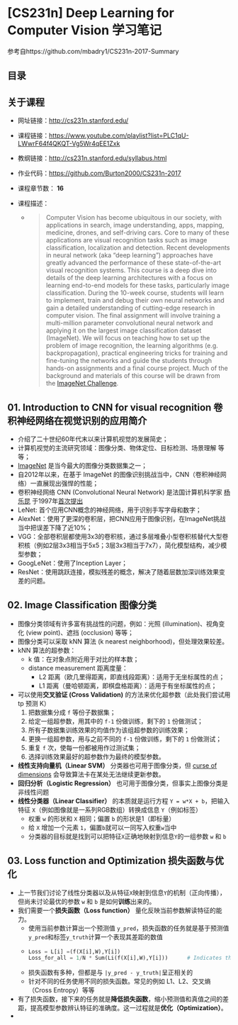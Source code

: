 # \[CS231n\] Deep Learning for Computer Vision 学习笔记
参考自https://github.com/mbadry1/CS231n-2017-Summary  
  
  
## 目录
  
  
## 关于课程  
- 网址链接：http://cs231n.stanford.edu/  

- 课程链接：https://www.youtube.com/playlist?list=PLC1qU-LWwrF64f4QKQT-Vg5Wr4qEE1Zxk  

- 教纲链接：http://cs231n.stanford.edu/syllabus.html  

- 作业代码：https://github.com/Burton2000/CS231n-2017  

- 课程章节数： **16**  

- 课程描述：  

  - > Computer Vision has become ubiquitous in our society, with applications in search, image understanding, apps, mapping, medicine, drones, and self-driving cars. Core to many of these applications are visual recognition tasks such as image classification, localization and detection. Recent developments in neural network (aka “deep learning”) approaches have greatly advanced the performance of these state-of-the-art visual recognition systems. This course is a deep dive into details of the deep learning architectures with a focus on learning end-to-end models for these tasks, particularly image classification. During the 10-week course, students will learn to implement, train and debug their own neural networks and gain a detailed understanding of cutting-edge research in computer vision. The final assignment will involve training a multi-million parameter convolutional neural network and applying it on the largest image classification dataset (ImageNet). We will focus on teaching how to set up the problem of image recognition, the learning algorithms (e.g. backpropagation), practical engineering tricks for training and fine-tuning the networks and guide the students through hands-on assignments and a final course project. Much of the background and materials of this course will be drawn from the [ImageNet Challenge](http://image-net.org/challenges/LSVRC/2014/index).  


## 01. Introduction to CNN for visual recognition 卷积神经网络在视觉识别的应用简介  
- 介绍了二十世纪60年代末以来计算机视觉的发展简史；  
- 计算机视觉的主流研究领域：图像分类、物体定位、目标检测、场景理解 等等；  
- [ImageNet](http://www.image-net.org/) 是当今最大的图像分类数据集之一；  
- 自2012年以来，在基于 ImageNet 的图像识别挑战当中，CNN（卷积神经网络）一直展现出强悍的性能；  
- 卷积神经网络 CNN (Convolutional Neural Network) 是法国计算机科学家 [杨乐昆](https://en.wikipedia.org/wiki/Yann_LeCun?wprov=sfla1) 于1997年[首次提出](http://ieeexplore.ieee.org/document/726791/)  
- LeNet: 首个应用CNN概念的神经网络，用于识别手写字母和数字；  
- AlexNet：使用了更深的卷积层，把CNN应用于图像识别，在ImageNet挑战当中把误差下降了近10%；  
- VGG：全部卷积层都使用3x3的卷积核，通过多层堆叠小型卷积核替代大型卷积核（例如2层3x3相当于5x5；3层3x3相当于7x7），简化模型结构，减少模型参数；  
- GoogLeNet：使用了Inception Layer；  
- ResNet：使用跳跃连接，模拟残差的概念，解决了随着层数加深训练效果变差的问题。  
  
## 02. Image Classification 图像分类  
- 图像分类领域有许多富有挑战性的问题，例如：光照 (illumination)、视角变化 (view point)、遮挡 (occlusion) 等等；  
- 图像分类可以采取 kNN 算法 (k nearest neighborhood)，但处理效果较差。  
- kNN 算法的超参数：  
  - k 值：在对象点附近用于对比的样本数；  
  - distance measurement 距离度量：  
    - L2 距离（欧几里得距离，即直线段距离）：适用于无坐标属性的点；  
    - L1 距离（曼哈顿距离，即棋盘格距离）：适用于有坐标属性的点；  
- 可以使用**交叉验证 (Cross Validation)** 的方法来优化超参数（此处我们尝试用 tp 预测 K）  
  1) 把数据集分成 `f` 等份子数据集；  
  2) 给定一组超参数，用其中的 `f-1` 份做训练，剩下的 `1` 份做测试；  
  3) 所有子数据集训练效果的均值作为该组超参数的训练效果；
  4) 更换一组超参数，用与之前不同的 `f-1` 份做训练，剩下的 `1` 份做测试；  
  5) 重复 `f` 次，使每一份都被用作过测试集；  
  6) 选择训练效果最好的超参数作为最终的模型参数。  
- **线性支持向量机（Linear SVM）** 分类器也可用于图像分类，但 [curse of dimensions](https://en.wikipedia.org/wiki/Curse_of_dimensionality) 会导致算法卡在某处无法继续更新参数。  
- **回归分析（Logistic Regression）** 也可用于图像分类，但事实上图像分类是非线性问题  
- **线性分类器（Linear Classifier）** 的本质就是运行方程 `Y = w*X + b`，把输入特征 `X`（例如图像就是一系列RGB数组）转换成信息 `Y`（例如标签）   
  - 权重 `w` 的形状和 `X` 相同；偏置 `b` 的形状是1（即标量）  
  - 给 `X` 增加一个元素 `1`，偏置`b`就可以一同写入权重`w`当中  
  - 分类器的目标就是找到可以把特征`X`正确地映射到信息`Y`的一组参数 `w` 和 `b`
   
## 03. Loss function and Optimization 损失函数与优化  
  - 上一节我们讨论了线性分类器以及从特征`X`映射到信息`Y`的机制（正向传播），但尚未讨论最优的参数 `w` 和 `b` 是如何**训练**出来的。  
  - 我们需要一个**损失函数（Loss function）** 量化反映当前参数解读特征的能力。  
    - 使用当前参数计算出一个预测值 `y_pred`，损失函数的任务就是基于预测值`y_pred`和标签`y_truth`计算一个表现其差距的数值
    - ```python
      Loss = L[i] =(f(X[i],W),Y[i])
      Loss_for_all = 1/N * Sum(Li(f(X[i],W),Y[i]))      # Indicates the average
      ```  
    - 损失函数有多种，但都是与 `|y_pred - y_truth|`呈正相关的  
    - 针对不同的任务使用不同的损失函数。常见的例如 L1、L2、交叉熵（Cross Entropy）等等  
  - 有了损失函数，接下来的任务就是**降低损失函数**，缩小预测值和真值之间的差距，提高模型参数辨认特征的准确度。这一过程就是**优化（Optimization）**。  
  - 


